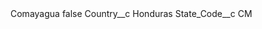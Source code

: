 <?xml version="1.0" encoding="UTF-8"?>
<CustomMetadata xmlns="http://soap.sforce.com/2006/04/metadata" xmlns:xsi="http://www.w3.org/2001/XMLSchema-instance" xmlns:xsd="http://www.w3.org/2001/XMLSchema">
    <label>Comayagua</label>
    <protected>false</protected>
    <values>
        <field>Country__c</field>
        <value xsi:type="xsd:string">Honduras</value>
    </values>
    <values>
        <field>State_Code__c</field>
        <value xsi:type="xsd:string">CM</value>
    </values>
</CustomMetadata>
